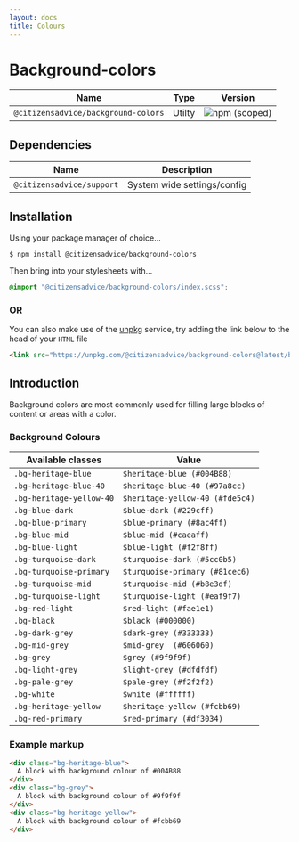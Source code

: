 ```yaml
---
layout: docs
title: Colours
---
```

# Background-colors

| Name                                | Type   | Version                                                                             |
|-------------------------------------|--------|-------------------------------------------------------------------------------------|
| `@citizensadvice/background-colors` | Utilty | ![npm (scoped)](https://img.shields.io/npm/v/@citizensadvice/background-colors.svg) |


## Dependencies

| Name                      | Description                 |
|---------------------------|-----------------------------|
| `@citizensadvice/support` | System wide settings/config |

## Installation
Using your package manager of choice...


```shell
$ npm install @citizensadvice/background-colors
```

Then bring into your stylesheets with...


```scss
@import "@citizensadvice/background-colors/index.scss";
```
### OR 
You can also make use of the [unpkg](https://unpkg.com) service, try adding the link below to the head of your `HTML` file

```html
<link src="https://unpkg.com/@citizensadvice/background-colors@latest/build/background-colors.css" />
```

## Introduction

Background colors are most commonly used for filling large blocks of content or areas with a color.

### Background Colours

| Available classes        | Value                           |
|--------------------------|---------------------------------|
| `.bg-heritage-blue`      | `$heritage-blue (#004B88)`      |
| `.bg-heritage-blue-40`   | `$heritage-blue-40 (#97a8cc)`   |
| `.bg-heritage-yellow-40` | `$heritage-yellow-40 (#fde5c4)` |
| `.bg-blue-dark`          | `$blue-dark (#229cff)`          |
| `.bg-blue-primary`       | `$blue-primary (#8ac4ff)`       |
| `.bg-blue-mid`           | `$blue-mid (#caeaff)`           |
| `.bg-blue-light`         | `$blue-light (#f2f8ff)`         |
| `.bg-turquoise-dark`     | `$turquoise-dark (#5cc0b5)`     |
| `.bg-turquoise-primary`  | `$turquoise-primary (#81cec6)`  |
| `.bg-turquoise-mid`      | `$turquoise-mid (#b8e3df)`      |
| `.bg-turquoise-light`    | `$turquoise-light (#eaf9f7)`    |
| `.bg-red-light`          | `$red-light (#fae1e1)`          |
| `.bg-black`              | `$black (#000000)`              |
| `.bg-dark-grey`          | `$dark-grey (#333333)`          |
| `.bg-mid-grey`           | `$mid-grey  (#606060)`          |
| `.bg-grey`               | `$grey (#9f9f9f)`               |
| `.bg-light-grey`         | `$light-grey (#dfdfdf)`         |
| `.bg-pale-grey`          | `$pale-grey (#f2f2f2)`          |
| `.bg-white`              | `$white (#ffffff)`              |
| `.bg-heritage-yellow`    | `$heritage-yellow (#fcbb69)`    |
| `.bg-red-primary`        | `$red-primary (#df3034)`        |

### Example markup

```html
<div class="bg-heritage-blue">
  A block with background colour of #004B88
</div>
<div class="bg-grey">
  A block with background colour of #9f9f9f
</div>
<div class="bg-heritage-yellow">
  A block with background colour of #fcbb69
</div>
```




